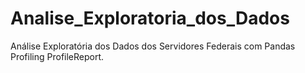 # Analise_Exploratoria_dos_Dados
Análise Exploratória dos Dados dos Servidores Federais  com  Pandas Profiling  ProfileReport.
